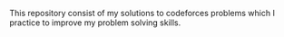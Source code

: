 This repository consist of my solutions to codeforces problems which I practice to improve my problem solving skills.
